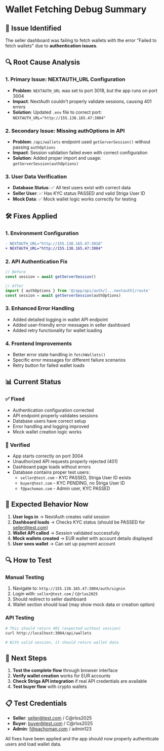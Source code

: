 # Wallet Fetching Debug Summary

## 🚨 Issue Identified
The seller dashboard was failing to fetch wallets with the error "Failed to fetch wallets" due to **authentication issues**.

## 🔍 Root Cause Analysis

### 1. **Primary Issue: NEXTAUTH_URL Configuration**
- **Problem**: `NEXTAUTH_URL` was set to port 3018, but the app runs on port 3004
- **Impact**: NextAuth couldn't properly validate sessions, causing 401 errors
- **Solution**: Updated `.env` file to correct port: `NEXTAUTH_URL="http://155.138.165.47:3004"`

### 2. **Secondary Issue: Missing authOptions in API**
- **Problem**: `/api/wallets` endpoint used `getServerSession()` without passing `authOptions`
- **Impact**: Session validation failed even with correct configuration
- **Solution**: Added proper import and usage: `getServerSession(authOptions)`

### 3. **User Data Verification**
- **Database Status**: ✅ All test users exist with correct data
- **Seller User**: ✅ Has KYC status PASSED and valid Striga User ID
- **Mock Data**: ✅ Mock wallet logic works correctly for testing

## 🛠️ Fixes Applied

### 1. **Environment Configuration**
```diff
- NEXTAUTH_URL="http://155.138.165.47:3018"
+ NEXTAUTH_URL="http://155.138.165.47:3004"
```

### 2. **API Authentication Fix**
```typescript
// Before
const session = await getServerSession()

// After
import { authOptions } from '@/app/api/auth/[...nextauth]/route'
const session = await getServerSession(authOptions)
```

### 3. **Enhanced Error Handling**
- Added detailed logging in wallet API endpoint
- Added user-friendly error messages in seller dashboard
- Added retry functionality for wallet loading

### 4. **Frontend Improvements**
- Better error state handling in `fetchWallets()`
- Specific error messages for different failure scenarios
- Retry button for failed wallet loads

## 📊 Current Status

### ✅ **Fixed**
- Authentication configuration corrected
- API endpoint properly validates sessions
- Database users have correct setup
- Error handling and logging improved
- Mock wallet creation logic works

### 🧪 **Verified**
- App starts correctly on port 3004
- Unauthorized API requests properly rejected (401)
- Dashboard page loads without errors
- Database contains proper test users:
  - `seller@test.com` - KYC PASSED, Striga User ID exists
  - `buyer@test.com` - KYC PENDING, no Striga User ID
  - `f@pachoman.com` - Admin user, KYC PASSED

## 🎯 Expected Behavior Now

1. **User logs in** → NextAuth creates valid session
2. **Dashboard loads** → Checks KYC status (should be PASSED for seller@test.com)
3. **Wallet API called** → Session validated successfully
4. **Mock wallets created** → EUR wallet with account details displayed
5. **User sees wallet** → Can set up payment account

## 🔍 How to Test

### Manual Testing
1. Navigate to: `http://155.138.165.47:3004/auth/signin`
2. Login with: `seller@test.com` / `C@rlos2025`
3. Should redirect to seller dashboard
4. Wallet section should load (may show mock data or creation option)

### API Testing
```bash
# This should return 401 (expected without session)
curl http://localhost:3004/api/wallets

# With valid session, it should return wallet data
```

## 🚀 Next Steps

1. **Test the complete flow** through browser interface
2. **Verify wallet creation** works for EUR accounts
3. **Check Striga API integration** if real API credentials are available
4. **Test buyer flow** with crypto wallets

## 📋 Test Credentials

- **Seller**: seller@test.com / C@rlos2025
- **Buyer**: buyer@test.com / C@rlos2025  
- **Admin**: f@pachoman.com / admin123

All fixes have been applied and the app should now properly authenticate users and load wallet data.